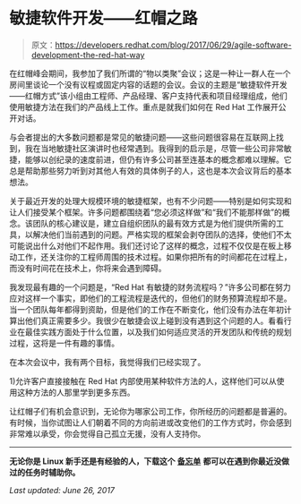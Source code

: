 # 敏捷软件开发——红帽之路

> 原文：<https://developers.redhat.com/blog/2017/06/29/agile-software-development-the-red-hat-way>

在红帽峰会期间，我参加了我们所谓的“物以类聚”会议；这是一种让一群人在一个房间里谈论一个没有议程或固定内容的话题的会议。会议的主题是“敏捷软件开发——红帽方式”该小组由工程师、产品经理、客户支持代表和项目经理组成，他们使用敏捷方法在我们的产品线上工作。重点是就我们如何在 Red Hat 工作展开公开对话。

与会者提出的大多数问题都是常见的敏捷问题——这些问题很容易在互联网上找到，我在当地敏捷社区演讲时也经常遇到。我得到的启示是，尽管一些公司非常敏捷，能够以创纪录的速度前进，但仍有许多公司甚至连基本的概念都难以理解。它总是帮助那些努力听到对其他人有效的具体例子的人，这也是本次会议背后的基本想法。

关于最近开发的处理大规模环境的敏捷框架，也有不少问题——特别是如何实现和让人们接受某个框架。许多问题都围绕着“您必须这样做”和“我们不能那样做”的概念。该团队的核心建议是，建立自组织团队的最有效方式是为他们提供所需的工具，以解决他们当前遇到的问题。严格实现的框架会剥夺团队的选择，使他们不太可能说出什么对他们不起作用。我们还讨论了这样的概念，过程不仅仅是在板上移动工作，还关注你的工程师周围的技术过程。如果你把所有的时间都花在过程上，而没有时间花在技术上，你将来会遇到障碍。

我发现最有趣的一个问题是，“Red Hat 有敏捷的财务流程吗？”许多公司都在努力应对这样一个事实，即他们的工程流程是迭代的，但他们的财务预算流程却不是。当一个团队每年都得到资助，但是他们的工作在不断变化，他们没有办法在年初计算出他们真正需要多少。我很少在敏捷会议上碰到没有遇到这个问题的人。看看行业在最佳实践方面处于什么位置，以及我们如何适应灵活的开发团队和传统的规划过程，这将是一件有趣的事情。

在本次会议中，我有两个目标，我觉得我们已经实现了。

1)允许客户直接接触在 Red Hat 内部使用某种软件方法的人，这样他们可以从使用这种方法的人那里学到更多东西。

让红帽子们有机会意识到，无论你为哪家公司工作，你所经历的问题都是普遍的。有时候，当你试图让人们朝着不同的方向前进或改变他们的工作方式时，你会感到非常难以承受，你会觉得自己孤立无援，没有人支持你。

* * *

**无论你是 Linux 新手还是有经验的人，下载这个** [**备忘单**](https://developers.redhat.com/promotions/linux-cheatsheet/) **都可以在遇到你最近没做过的任务时辅助你。**

*Last updated: June 26, 2017*
